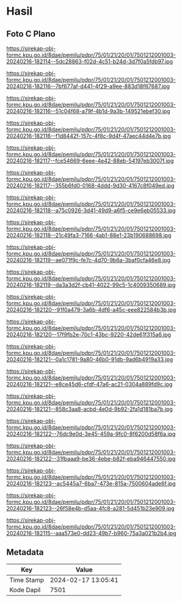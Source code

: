 # Hasil

## Foto C Plano

https://sirekap-obj-formc.kpu.go.id/8dae/pemilu/pdpr/75/01/21/20/01/7501212001003-20240216-182114--5dc28863-f02d-4c51-b24d-3d7f0a5fdb97.jpg

https://sirekap-obj-formc.kpu.go.id/8dae/pemilu/pdpr/75/01/21/20/01/7501212001003-20240216-182116--7bf677af-d441-4f29-a9ee-883d18f67687.jpg

https://sirekap-obj-formc.kpu.go.id/8dae/pemilu/pdpr/75/01/21/20/01/7501212001003-20240216-182116--51c04f68-a79f-4b1d-9a3b-149521ebef30.jpg

https://sirekap-obj-formc.kpu.go.id/8dae/pemilu/pdpr/75/01/21/20/01/7501212001003-20240216-182116--f1d8442f-157c-4f8c-9d4f-47aec44d4e7b.jpg

https://sirekap-obj-formc.kpu.go.id/8dae/pemilu/pdpr/75/01/21/20/01/7501212001003-20240216-182117--fce54669-6eee-4e42-88eb-54197eb3007f.jpg

https://sirekap-obj-formc.kpu.go.id/8dae/pemilu/pdpr/75/01/21/20/01/7501212001003-20240216-182117--355b6fd0-0168-4ddd-9d30-4167c8f049ed.jpg

https://sirekap-obj-formc.kpu.go.id/8dae/pemilu/pdpr/75/01/21/20/01/7501212001003-20240216-182118--a75c0926-3d41-49d9-a6f5-ce9e6eb05533.jpg

https://sirekap-obj-formc.kpu.go.id/8dae/pemilu/pdpr/75/01/21/20/01/7501212001003-20240216-182118--21c49fa3-7166-4ab1-88e1-23b190688698.jpg

https://sirekap-obj-formc.kpu.go.id/8dae/pemilu/pdpr/75/01/21/20/01/7501212001003-20240216-182119--ae071f9c-fe7c-4d70-9b6a-3baf0cfa46e8.jpg

https://sirekap-obj-formc.kpu.go.id/8dae/pemilu/pdpr/75/01/21/20/01/7501212001003-20240216-182119--da3a3d2f-cb41-4022-99c5-1c4009350689.jpg

https://sirekap-obj-formc.kpu.go.id/8dae/pemilu/pdpr/75/01/21/20/01/7501212001003-20240216-182120--91f0a479-3a6b-4df6-a45c-eee822584b3b.jpg

https://sirekap-obj-formc.kpu.go.id/8dae/pemilu/pdpr/75/01/21/20/01/7501212001003-20240216-182120--17f9fb2e-70c1-43bc-9220-42de61f315a6.jpg

https://sirekap-obj-formc.kpu.go.id/8dae/pemilu/pdpr/75/01/21/20/01/7501212001003-20240216-182121--0a1c1781-9a80-46b0-91db-9ad6b4919a33.jpg

https://sirekap-obj-formc.kpu.go.id/8dae/pemilu/pdpr/75/01/21/20/01/7501212001003-20240216-182121--e8ce45d6-cfdf-47a6-ac21-0304a889fd9c.jpg

https://sirekap-obj-formc.kpu.go.id/8dae/pemilu/pdpr/75/01/21/20/01/7501212001003-20240216-182121--858c3aa8-acbd-4e0d-9b92-2fa1d181ba7b.jpg

https://sirekap-obj-formc.kpu.go.id/8dae/pemilu/pdpr/75/01/21/20/01/7501212001003-20240216-182122--76dc9e0d-3e45-459a-9fc0-8f6200d58f6a.jpg

https://sirekap-obj-formc.kpu.go.id/8dae/pemilu/pdpr/75/01/21/20/01/7501212001003-20240216-182122--31fbaaa9-be36-4ebe-b82f-eba946447550.jpg

https://sirekap-obj-formc.kpu.go.id/8dae/pemilu/pdpr/75/01/21/20/01/7501212001003-20240216-182123--ac5445a7-6ba7-473e-815a-7500604ade6f.jpg

https://sirekap-obj-formc.kpu.go.id/8dae/pemilu/pdpr/75/01/21/20/01/7501212001003-20240216-182123--26f58e4b-d5aa-4fc8-a281-5d451b23e909.jpg

https://sirekap-obj-formc.kpu.go.id/8dae/pemilu/pdpr/75/01/21/20/01/7501212001003-20240216-182115--aaa573e0-dd23-49b7-b960-75a3a021b2b4.jpg


## Metadata

| Key        | Value               |
| ---------- | ------------------- |
| Time Stamp | 2024-02-17 13:05:41 |
| Kode Dapil | 7501                |



